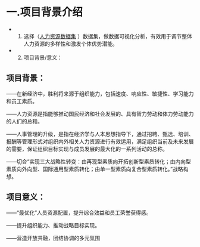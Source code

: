 # 一.项目背景介绍
* 1. 选择（[人力资源数据集](https://aistudio.baidu.com/aistudio/datasetdetail/106631/0) ）数据集，做数据可视化分析，有效用于调节整体人力资源的多样性和激发个体优势潜能。
* 2. 项目背景/意义：

## 项目背景：

——在新经济中，胜利将来源于组织能力，包括速度、响应性、敏捷性、学习能力和员工素质。

——人力资源是指能够推动国民经济和社会发展的、具有智力劳动和体力劳动能力的人们的总和。

——人事管理的升级，是指在经济学与人本思想指导下，通过招聘、甄选、培训、报酬等管理形式对组织内外相关人力资源进行有效运用，满足组织当前及未来发展的需要，保证组织目标实现与成员发展的最大化的一系列活动的总称。

——切合“实现三大战略性转变：由再现型素质向开拓创新型素质转化；由内向型素质向外向型、国际通用型素质转化；由单一型素质向复合型素质转化。”战略构想。

## 项目意义：

——“最优化”人员资源配置，提升综合效益和员工荣誉获得感。

——提升组织能力、推动战略目标实现。

——营造开放共融，团结协调的多元氛围
